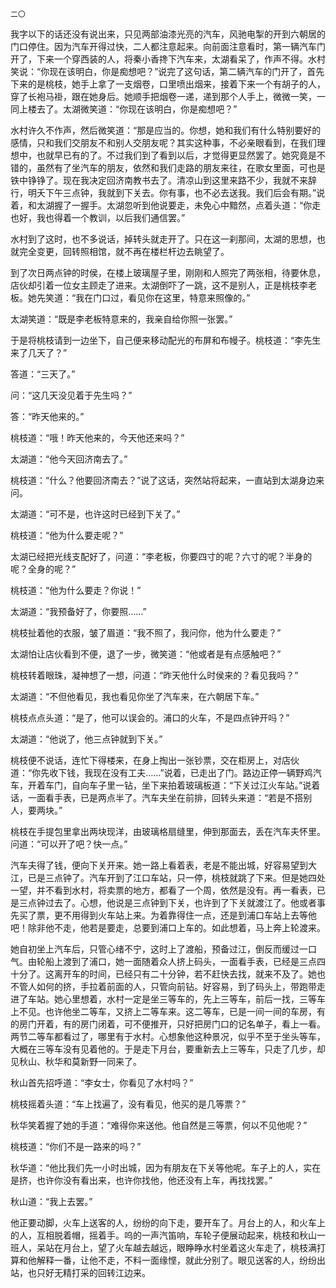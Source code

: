     二〇 

   我字以下的话还没有说出来，只见两部油漆光亮的汽车，风驰电掣的开到六朝居的门口停住。因为汽车开得过快，二人都注意起来。向前面注意看时，第一辆汽车门开了，下来一个穿西装的人，将秦小香搀下汽车来，太湖看呆了，作声不得。水村笑说：“你现在该明白，你是痴想吧？”说完了这句话，第二辆汽车的门开了，首先下来的是桃枝，她手上拿了一支烟卷，口里喷出烟来，接着下来一个有胡子的人，穿了长袍马褂，跟在她身后。她顺手把烟卷一递，递到那个人手上，微微一笑，一同上楼去了。太湖微笑道：“你现在该明白，你是痴想吧？”

   水村许久不作声，然后微笑道：“那是应当的。你想，她和我们有什么特别要好的感情，只和我们交朋友不和别人交朋友呢？其实这种事，不必亲眼看到，在我们理想中，也就早已有的了。不过我们到了看到以后，才觉得更显然罢了。她究竟是不错的，虽然有了坐汽车的朋友，依然和我们走路的朋友来往，在歌女里面，可也是铁中铮铮了。现在我决定回济南教书去了。清凉山到这里来路不少，我就不来辞行，明夭下午三点钟，我就到下关去。你有事，也不必去送我。我们后会有期。”说着，和太湖握了一握手。太湖忽听到他说要走，未免心中黯然，点着头道：“你走也好，我也得着一个教训，以后我们通信罢。”

   水村到了这时，也不多说话，掉转头就走开了。只在这一刹那间，太湖的思想，也就完全变更，回转照相馆，就不再在楼栏杆边去眺望了。

   到了次日两点钟的时侯，在楼上玻璃屋子里，刚刚和人照完了两张相，待要休息，店伙却引着一位女主顾走了进来。太湖倒吓了一跳，这不是别人，正是桃枝李老板。她先笑道：“我在门口过，看见你在这里，特意来照像的。”

   太湖笑道：“既是李老板特意来的，我亲自给你照一张罢。”

   于是将桃枝请到一边坐下，自己便来移动配光的布屏和布幔子。桃枝道：“李先生来了几天了？”

   答道：“三天了。”

   问：“这几天没见着于先生吗？”

   答：“昨天他来的。”

   桃枝道：“哦！昨天他来的，今天他还来吗？”

   太湖道：“他今天回济南去了。”

   桃枝道：“什么？他要回济南去？”说了这话，突然站将起来，一直站到太湖身边来问。

   太湖道：“可不是，也许这时已经到下关了。”

   桃枝道：“他为什么要走呢？”

   太湖已经把光线支配好了，问道：“李老板，你要四寸的呢？六寸的呢？半身的呢？全身的呢？”

   桃枝道：“他为什么要走？你说！”

   太湖道：“我预备好了，你要照……”

   桃枝扯着他的衣服，皱了眉道：“我不照了，我问你，他为什么要走？”

   太湖怕让店伙看到不便，退了一步，微笑道：“他或者是有点感触吧？”

   桃枝转着眼珠，凝神想了一想，问道：“昨天他什么时侯来的？看见我吗？”

   太湖道：“不但他看见，我也看见你坐了汽车来，在六朝居下车。”

   桃枝点点头道：“是了，他可以误会的。浦口的火车，不是四点钟开吗？”

   太湖道：“他说了，他三点钟就到下关。”

   桃枝便不说话，连忙下得楼来，在身上掏出一张钞票，交在柜房上，对店伙道：“你先收下钱，我现在没有工夫……”说着，已走出了门。路边正停一辆野鸡汽车，开着车门，自向车子里一钻，坐下来拍着玻璃板道：“下关过江火车站。”说着话，一面看手表，已是两点半了。汽车夫坐在前排，回转头来道：“若是不搭别人，要两块。”

   桃枝在手提包里拿出两块现洋，由玻璃格扇缝里，伸到那面去，丢在汽车夫怀里。问道：“可以开了吧？快一点。”

   汽车夫得了钱，便向下关开来。她一路上看着表，老是不能出城，好容易望到大江，已是三点钟了。汽车开到了江口车站，只一停，桃枝就跳了下来。但是她四处一望，并不看到水村，将卖票的地方，都看了一个周，依然是没有。再一看表，已是三点钟过去了。心想，他说是三点钟到下关，也许到了下关就渡江了。他或者事先买了票，更不用得到火车站上来。为着靠得住一点，还是到浦口车站上去等他吧！除非他不走，他若是要走，总要到浦口上车的。如此想着，马上奔上轮渡来。

   她自初坐上汽车后，只管心绪不宁，这时上了渡船，预备过江，倒反而缓过一口气。由轮船上渡到了浦口，她一面随着众人挤上码头，一面看手表，已经是三点四十分了。这离开车的时间，已经只有二十分钟，若不赶快去找，就来不及了。她也不管人如何的挤，手拉着前面的人，只管向前钻。好容易，到了码头上，带跑带走进了车站。她心里想着，水村一定是坐三等车的，先上三等车，前后一找，三等车上不见。也许他坐二等车，又挤上二等车来。这二等车，已是一间一间的车房，有的房门开着，有的房门闭着，可不便推开，只好把房门口的记名单子，看上一看。两节二等车都看过了，哪里有于水村。心想象他这种景况，似乎不至于坐头等车，大概在三等车没有见着他的。于是走下月台，要重新去上三等车，只走了几步，却见秋山、秋华和莫新野一同来了。

   秋山首先招呼道：“李女士，你看见了水村吗？”

   桃枝摇着头道：“车上找遍了，没有看见，他买的是几等票？”

   秋华笑着握了她的手道：“难得你来送他。他自然是三等票，何以不见他呢？”

   桃枝道：“你们不是一路来的吗？”

   秋华道：“他比我们先一小时出城，因为有朋友在下关等他呢。车子上的人，实在是挤，也许你没有看出来，也许你找他，他还没有上车，再找找罢。”

   秋山道：“我上去罢。”

   他正要动脚，火车上送客的人，纷纷的向下走，要开车了。月台上的人，和火车上的人，互相脱着帽，摇着手。呜的一声汽笛响，车轮子便展动起来，桃枝和秋山一班人，呆站在月台上，望了火车越去越远，眼睁睁水村坐着这火车走了，桃枝满打算和他解释一番，让他不走，不料一面缘悭，就此分别了。眼见送客的人，纷纷出站，也只好无精打采的回转江边来。

